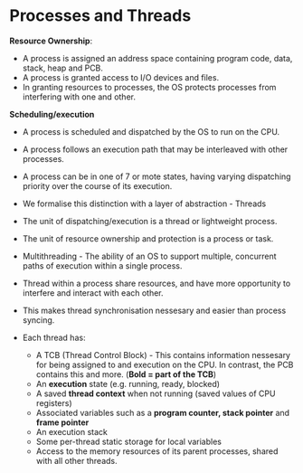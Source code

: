 # Processes and Threads

**Resource Ownership**:
- A process is assigned an address space containing program code, data, stack, heap and PCB. 
- A process is granted access to I/O devices and files. 
- In granting resources to processes, the OS protects processes from interfering with one and other. 

**Scheduling/execution**
- A process is scheduled and dispatched by the OS to run on the CPU. 
- A process follows an execution path that may be interleaved with other processes.
- A process can be in one of 7 or mote states, having varying dispatching priority over the course of its execution. 

- We formalise this distinction with a layer of abstraction - Threads
- The unit of dispatching/execution is a thread or lightweight process. 
- The unit of resource ownership and protection is a process or task. 
- Multithreading - The ability of an OS to support multiple, concurrent paths of execution within a single process. 
- Thread within a process share resources, and have more opportunity to interfere and interact with each other. 
- This makes thread synchronisation nessesary and easier than process syncing. 
- Each thread has:
	- A TCB (Thread Control Block) - This contains information nessesary for being assigned to and execution on the CPU. In contrast, the PCB contains this and more. (**Bold = part of the TCB**)
	- An **execution** state (e.g. running, ready, blocked)
	- A saved **thread context** when not running (saved values of CPU registers)
	- Associated variables such as a **program counter, stack pointer** and **frame pointer**
	- An execution stack
	- Some per-thread static storage for local variables
	- Access to the memory resources of its parent processes, shared with all other threads. 

